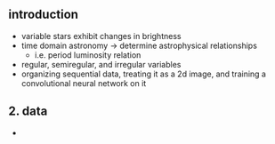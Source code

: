 ## introduction
- variable stars exhibit changes in brightness
- time domain astronomy $\rightarrow$ determine astrophysical relationships
	- i.e. period luminosity relation
- regular, semiregular, and irregular variables
- organizing sequential data, treating it as a 2d image, and training a convolutional neural network on it

## 2. data
- 
